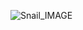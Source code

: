 ![Snail_IMAGE](https://github.com/heewhy/Edu_CSharp/assets/149549575/11d79611-fb45-41a3-a414-1247077eb01a)
